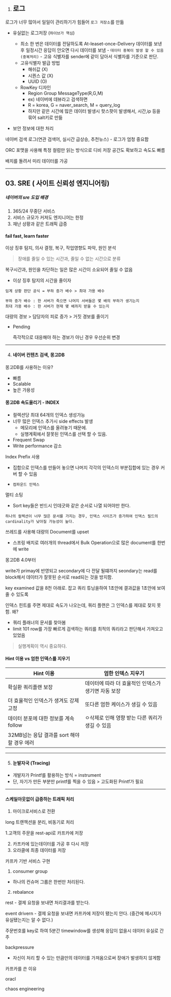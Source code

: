 1. ## 로그

로그가 너무 많아서 일일이 관리하기가 힘들어 `로그 저장소`를 만듦



- 유실없는 로그저장 (`하이브가 핵심`)

  - 최소 한 번은 데이터를 전달하도록 At-leaset-once-Delivery 데이터를 보낸 후 일정시간 응답이 안오면 다시 데이터를 보냄 - `데이터 중복이 발생 할 수 있음(중복처리)` - 고유 식별자를 sender에 같이 담아서 식별자를 기준으로 판단.
  - 고유식별자 발급 방법
    - 해쉬값 (X)
    - 시퀀스 값 (X)
    - UUID (O)
  - RowKey 디자인 
    - Region Group MessageType(R,G,M)
    - ex) 네이버에 데뷰라고 검색하면
    - R = korea, G = naver_search, M = query_log
    - 하지만 같은 시간에 많은 데이터 발생시 핫스팟이 발생해서, 시간,ip 등을 묶어 salt키로 만듦

- 보안 정보에 대한 처리

  



네이버 검색 로그(연관 검색어, 실시간 급상승, 추천뉴스) - 로그가 엄청 중요함



ORC 포맷을 사용해 특정 컬럼만 읽는 방식으로 디비 저장 공간도 확보하고 속도도 빠름

배치를 돌려서 미리 데이터를 가공



-----



## 03. SRE ( 사이트 신뢰성 엔지니어링)

##### 네이버의 sre 도입 배경

1. 365/24 무중단 서비스
2. 서비스 규모가 커져도 엔지니어는 한정
3. 재난 상황과 같은 트래픽 급증



#### fail fast, learn faster

이상 징후 탐지, 의사 결정, 복구, 작업영향도 파악, 원인 분석



> 장애를 줄일 수 있는 시간과, 줄일 수 없는 시간으로 분류



복구시간과, 원인을 차단하는 일은 많은 시간이 소요되어 줄일 수 없음



- 이상 징후 탐지의 시간을 줄이자

```
임계 상황 판단 공식 = 부하 증가 배수 > 최대 가용 배수

부하 증가 배수 : 한 서버가 죽으면 나머지 서버들은 몇 배의 부하가 생기는지
최대 가용 배수 : 한 서버가 현재 몇 배까지 받을 수 있는지
```





대량의 경보 > 담당자의 피로 증가 > 거짓 경보를 줄이기

- Pending

  즉각적으로 대응해야 하는 경보가 아닌 경우 우선순위 변경





------

4. #### 네이버 컨텐츠 검색, 몽고DB

몽고DB를 사용하는 이유?

- 빠름
- Scalable
- 높은 가용성



#### 몽고DB 속도올리기 - INDEX

- 컬렉션당 최대 64개의 인덱스 생성가능
- 너무 많은 인덱스 추가시 side effects 발생
  - 메모리에 인덱스를 올려놓기 때문에.
  - 실행계획에서 잘못된 인덱스를 선택 할 수 있음.
- Frequent Swap
- Write performance 감소



Index Prefix 사용

- 집합으로 인덱스를 만들어 놓으면 나머지 각각의 인덱스이 부분집합에 있는 경우 커버 할 수 있음

- `컴파운드 인덱스`

멀티 소팅

- Sort key들은 반드시 인데긋와 같은 순서로 나열 되어야만 한다.



```
하나의 컬렉션이 너무 많은 문서를 가지는 경우, 인덱스 사이즈가 증가하여 인덱스 필드의 cardinality가 낮아질 가능성이 높다.
```



쓰레드를 사용해 대량의 Document를 upset

- 스프링 배치로 여러개의 thread에서 Bulk Operation으로 많은 document를 한번에 write



몽고DB 4.0부터 

write가 primay에 반영되고 secondary에 다 전달 될떄까지 seondary는 read를 block해서 데이터가 잘못된 순서로 read되는 것을 방지함.



key examined 값을 8천 아래로. 잡고 쿼리 튜닝을하여 1초안에 결과값을 1초안에 보여줄 수 있도록



인덱스 힌트를 주면 제대로 속도가 나오는데, 쿼리 플랜은 그 인덱스를 제대로 찾지 못함. 왜?

- 쿼리 플래너의 문서를 찾아봄
- limit 101 row를 가장 빠르게 검색하는 쿼리를 최적의 쿼리라고 판단해서 가져오고있었음



>  실행계획이 역시 중요하다.



#### Hint 이용 vs 엄한 인덱스를 지우기

| Hint 이용                                   | 엄한 인덱스 지우기                                  |
| ------------------------------------------- | --------------------------------------------------- |
| 확실환 쿼리플랜 보장                        | 데이터에 따라 더 효율적인 인덱스가 생기면 자동 보장 |
| 더 효율적인 인덱스가 생겨도 강제 고정       | 또다른 엄한 케이스가 생길 수 있음                   |
| 데이터 분포에 대한 정보를 계속 follow       | ㅇ삭제로 인해 영향 받는 다른 쿼리가 생길 수 있음    |
| 32MB넘는 응답 결과를 sort 해야 할 경우 에러 |                                                     |



-----

5. #### 눈발자국 (Tracing)

- 개발자가 Printf를 활용하는 방식 = instrument
- 단, 자기가 만든 부분만 printf를 찍을 수 있음 > 고도화된 Printf가 필요







-----

#### 스케일아웃없이 급증하는 트래픽 처리

1. 마이크로서비스로 전환



long 트랜잭션을 분리, 비동기로 처리



1.고객의 주문을 rest-api로 카프카에 저장

2. 카프카에 있는데이터를 가공 후 다시 저장
3. 오라클에 최종 데이터를 저장



카프카 기반 서비스 구현

1. consumer group

- 하나의 컨슈머 그룹은 한번만 처리된다.

2. rebalance



 rest - 결제 요청을 보내면 처리결과를 받는다.

event drivern - 결제 요청을 보내면 카프카에 저장이 됐는지 안다. (중간에 메시지가 유실됐는지는 알 수 없다.)

주문번호를 key로 하여 5분간 timewindow를 생성해 응답이 없을시 데이터 유실로 간주



backpressure

- 자신이 처리 할 수 있는 만큼만의 데이터를 가져옴으로써 장애가 발생하지 않게함









카프카를 쓴 이유

oracl



chaos engineering